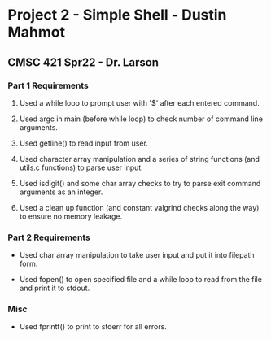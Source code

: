 
# Project 2 - Simple Shell - Dustin Mahmot

## CMSC 421 Spr22 - Dr. Larson


### Part 1 Requirements

1. Used a while loop to prompt user with '$' after each entered command.

2. Used argc in main (before while loop) to check number of command line arguments. 

3. Used getline() to read input from user.

4. Used character array manipulation and a series of string functions (and utils.c functions) to parse user input.

5. Used isdigit() and some char array checks to try to parse exit command arguments as an integer.

6. Used a clean up function (and constant valgrind checks along the way) to ensure no memory leakage.

### Part 2 Requirements

- Used char array manipulation to take user input and put it into filepath form.

- Used fopen() to open specified file and a while loop to read from the file and print it to stdout.

### Misc

- Used fprintf() to print to stderr for all errors.